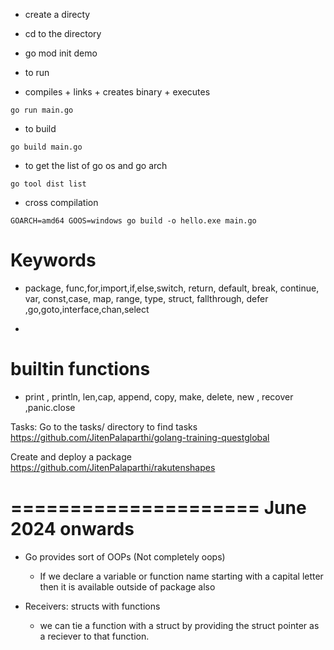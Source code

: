 - create a directy 
- cd to the directory 
- go mod init demo

- to run

- compiles + links + creates binary + executes 

```
go run main.go
```

- to build 

```
go build main.go

```

- to get the list of go os and go arch

```
go tool dist list 
```

- cross compilation
```
GOARCH=amd64 GOOS=windows go build -o hello.exe main.go 
```
# Keywords

- package, func,for,import,if,else,switch, return, default, break, continue, var, const,case, map, range, type, struct, fallthrough, defer ,go,goto,interface,chan,select

- 

# builtin functions

- print , println, len,cap, append, copy, make, delete, new , recover ,panic.close

Tasks: Go to the tasks/ directory to find tasks
https://github.com/JitenPalaparthi/golang-training-questglobal

Create and deploy a package
https://github.com/JitenPalaparthi/rakutenshapes


# ===================== June 2024 onwards
- Go provides sort of OOPs (Not completely oops)
    - If we declare a variable or function name starting with a capital letter then it is available outside of package also 

- Receivers: structs with functions
    - we can tie a function with a struct by providing the struct pointer as a reciever to that function.
